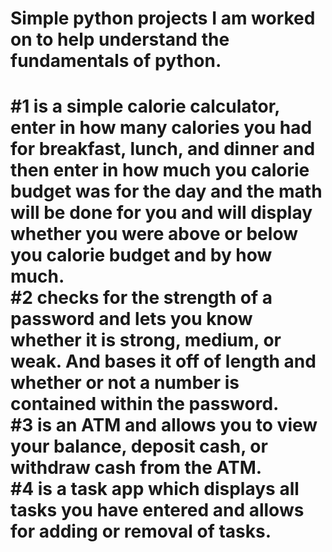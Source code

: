 <h1>Simple python projects I am worked on to help understand the fundamentals of python.<h1>
#1 is a simple calorie calculator, enter in how many calories you had for breakfast, lunch, and dinner and then enter in how much you calorie budget was for the day and the math will be done for you and will display whether you were above or below you calorie budget and by how much.<br>
#2 checks for the strength of a password and lets you know whether it is strong, medium, or weak. And bases it off of length and whether or not a number is contained within the password.<br>
#3 is an ATM and allows you to view your balance, deposit cash, or withdraw cash from the ATM.<br>
#4 is a task app which displays all tasks you have entered and allows for adding or removal of tasks.<br>
